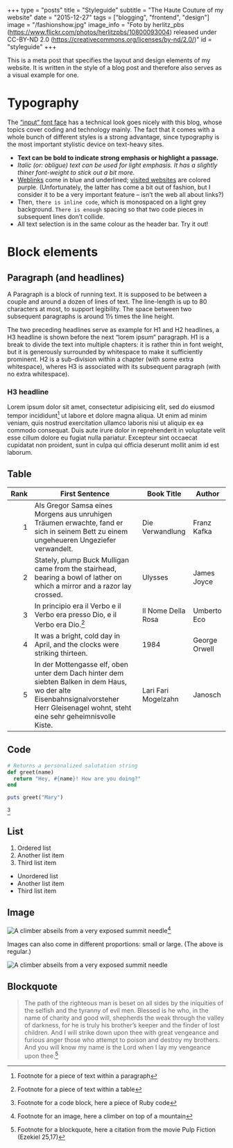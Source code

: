 +++
type = "posts"
title = "Styleguide"
subtitle = "The Haute Couture of my website"
date = "2015-12-27"
tags = ["blogging", "frontend", "design"]
image = "/fashionshow.jpg"
image_info = "Foto by herlitz_pbs (https://www.flickr.com/photos/herlitzpbs/10800093004) released under CC-BY-ND 2.0 (https://creativecommons.org/licenses/by-nd/2.0/)"
id = "styleguide"
+++

This is a meta post that specifies the layout and design elements of my website. It is written in the style of a blog post and therefore also serves as a visual example for one.

# Typography

The [“input“ font face](http://input.fontbureau.com) has a technical look goes nicely with this blog, whose topics cover coding and technology mainly. The fact that it comes with a whole bunch of different styles is a strong advantage, since typography is the most important stylistic device on text-heavy sites.

- **Text can be bold to indicate strong emphasis or highlight a passage.**
- *Italic (or: obligue) text can be used for light emphasis. It has a slightly thiner font-weight to stick out a bit more.*
- <a href="#" onclick="return false" class="link">Weblinks</a> come in blue and underlined; <a href="#" onclick="return false" class="link--visited">visited websites</a> are colored purple. (Unfortunately, the latter has come a bit out of fashion, but I consider it to be a very important feature – isn’t the web all about links?)
- Then, `there is inline code`, which is monospaced on a light grey background. `There is enough` spacing so that two code pieces in subsequent lines don’t collide.
- All text selection is in the same colour as the header bar. Try it out!

# Block elements

## Paragraph (and headlines)

A Paragraph is a block of running text. It is supposed to be between a couple and around a dozen of lines of text. The line-length is up to 80 characters at most, to support legibility. The space between two subsequent paragraphs is around 1½ times the line height.

The two preceding headlines serve as example for H1 and H2 headlines, a H3 headline is shown before the next “lorem ipsum” paragraph. H1 is a break to divide the text into multiple chapters: it is rather thin in font weight, but it is generously surrounded by whitespace to make it sufficiently prominent. H2 is a sub-division within a chapter (with some extra whitespace), wheres H3 is associated with its subsequent paragraph (with no extra whitespace).

### H3 headline

Lorem ipsum dolor sit amet, consectetur adipisicing elit, sed do eiusmod tempor incididunt[^1] ut labore et dolore magna aliqua. Ut enim ad minim veniam, quis nostrud exercitation ullamco laboris nisi ut aliquip ex ea commodo consequat. Duis aute irure dolor in reprehenderit in voluptate velit esse cillum dolore eu fugiat nulla pariatur. Excepteur sint occaecat cupidatat non proident, sunt in culpa qui officia deserunt mollit anim id est laborum.

## Table

|Rank|First Sentence|Book Title|Author|
|--:|--------------|----|------|
|  1|Als Gregor Samsa eines Morgens aus unruhigen Träumen erwachte, fand er sich in seinem Bett zu einem ungeheueren Ungeziefer verwandelt.|Die Verwandlung|Franz Kafka|
|  2|Stately, plump Buck Mulligan came from the stairhead, bearing a bowl of lather on which a mirror and a razor lay crossed.|Ulysses|James Joyce|
|  3|In principio era il Verbo e il Verbo era presso Dio, e il Verbo era Dio.[^2]|Il Nome Della Rosa|Umberto Eco|
|  4|It was a bright, cold day in April, and the clocks were striking thirteen.|1984|George Orwell|
|  5|In der Mottengasse elf, oben unter dem Dach hinter dem siebten Balken in dem Haus, wo der alte Eisenbahnsignalvorsteher Herr Gleisenagel wohnt, steht eine sehr geheimnisvolle Kiste.|Lari Fari Mogelzahn|Janosch|

## Code

```ruby
# Returns a personalized salutation string
def greet(name)
  return "Hey, #{name}! How are you doing?"
end

puts greet("Mary")
```
[^3]

## List

1. Ordered list
2. Another list item
3. Third list item

- Unordered list
- Another list item
- Third list item

## Image

![A climber abseils from a very exposed summit needle](/salbit.jpg)[^4]

Images can also come in different proportions: small or large. (The above is regular.)

![A climber abseils from a very exposed summit needle](/salbit.jpg#small)

## Blockquote

> The path of the righteous man is beset on all sides by the iniquities of the selfish and the tyranny of evil men. Blessed is he who, in the name of charity and good will, shepherds the weak through the valley of darkness, for he is truly his brother’s keeper and the finder of lost children. And I will strike down upon thee with great vengeance and furious anger those who attempt to poison and destroy my brothers. And you will know my name is the Lord when I lay my vengeance upon thee.[^5]

[^1]: Footnote for a piece of text within a paragraph
[^2]: Footnote for a piece of text within a table
[^3]: Footnote for a code block, here a piece of Ruby code
[^4]: Footnote for an image, here a climber on top of a mountain
[^5]: Footnote for a blockquote, here a citation from the movie Pulp Fiction (Ezekiel 25,17)
